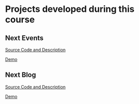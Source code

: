 # Projects developed during this course

## Next Events

[Source Code and Description](https://github.com/sudo-umair/nextjs-udemy/tree/master/project-08)

[Demo](https://next-events-pied.vercel.app/)

## Next Blog

[Source Code and Description](https://github.com/sudo-umair/nextjs-udemy/tree/master/project-10)

[Demo](https://nextjs-udemy-blond.vercel.app/)
